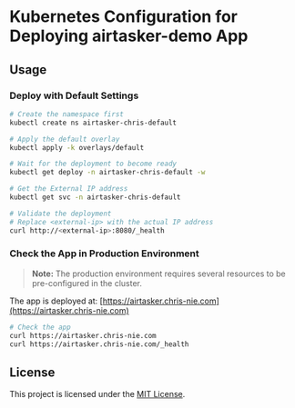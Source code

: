 # Kubernetes Configuration for Deploying airtasker-demo App

## Usage

### Deploy with Default Settings

```bash
# Create the namespace first
kubectl create ns airtasker-chris-default

# Apply the default overlay
kubectl apply -k overlays/default

# Wait for the deployment to become ready
kubectl get deploy -n airtasker-chris-default -w

# Get the External IP address
kubectl get svc -n airtasker-chris-default

# Validate the deployment
# Replace <external-ip> with the actual IP address
curl http://<external-ip>:8080/_health
```

### Check the App in Production Environment

> **Note:** The production environment requires several resources to be pre-configured in the cluster.

The app is deployed at: [https://airtasker.chris-nie.com](https://airtasker.chris-nie.com)

```bash
# Check the app
curl https://airtasker.chris-nie.com
curl https://airtasker.chris-nie.com/_health
```

## License

This project is licensed under the [MIT License](https://choosealicense.com/licenses/mit/).

